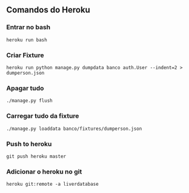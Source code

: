 ## Comandos do Heroku

### Entrar no bash

```
heroku run bash
```

### Criar Fixture

```
heroku run python manage.py dumpdata banco auth.User --indent=2 > dumperson.json
```

### Apagar tudo

```
./manage.py flush
```

### Carregar tudo da fixture

```
./manage.py loaddata banco/fixtures/dumperson.json 
```

### Push to heroku

```
git push heroku master
```

### Adicionar o heroku no git

```
heroku git:remote -a liverdatabase
```

